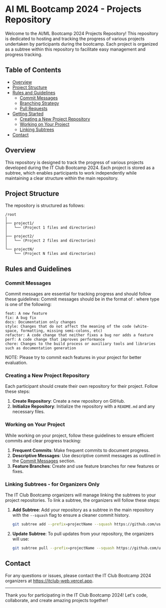 # AI ML Bootcamp 2024 - Projects Repository

Welcome to the AI/ML Bootcamp 2024 Projects Repository! This repository is dedicated to hosting and tracking the progress of various projects undertaken by participants during the bootcamp. Each project is organized as a subtree within this repository to facilitate easy management and progress tracking.

## Table of Contents

- [Overview](#overview)
- [Project Structure](#project-structure)
- [Rules and Guidelines](#rules-and-guidelines)
  - [Commit Messages](#commit-messages)
  - [Branching Strategy](#branching-strategy)
  - [Pull Requests](#pull-requests)
- [Getting Started](#getting-started)
  - [Creating a New Project Repository](#creating-a-new-project-repository)
  - [Working on Your Project](#working-on-your-project)
  - [Linking Subtrees](#linking-subtrees)
- [Contact](#contact)

## Overview

This repository is designed to track the progress of various projects developed during the IT Club Bootcamp 2024. Each project is stored as a subtree, which enables participants to work independently while maintaining a clear structure within the main repository.

## Project Structure

The repository is structured as follows:

```
/root
│
├── project1/
│   └── (Project 1 files and directories)
│
├── project2/
│   └── (Project 2 files and directories)
│
└── projectN/
    └── (Project N files and directories)
```

## Rules and Guidelines

### Commit Messages

Commit messages are essential for tracking progress and should follow these guidelines:
Commit messages should be in the format of <type>: <description> where type is one of the following:

    feat: A new feature
    fix: A bug fix
    docs: Documentation only changes
    style: Changes that do not affect the meaning of the code (white-space, formatting, missing semi-colons, etc)
    refactor: A code change that neither fixes a bug nor adds a feature
    perf: A code change that improves performance
    chore: Changes to the build process or auxiliary tools and libraries such as documentation generation

NOTE: Please try to commit each features in your project for better evaluation. 

### Creating a New Project Repository

Each participant should create their own repository for their project. Follow these steps:

1. **Create Repository**: Create a new repository on GitHub.
2. **Initialize Repository**: Initialize the repository with a `README.md` and any necessary files.

### Working on Your Project

While working on your project, follow these guidelines to ensure efficient commits and clear progress tracking:

1. **Frequent Commits**: Make frequent commits to document progress.
2. **Descriptive Messages**: Use descriptive commit messages as outlined in the [Commit Messages](#commit-messages) section.
3. **Feature Branches**: Create and use feature branches for new features or fixes.

### Linking Subtrees - for Organizers Only

The IT Club Bootcamp organizers will manage linking the subtrees to your project repositories. To link a subtree, the organizers will follow these steps:

1. **Add Subtree**: Add your repository as a subtree in the main repository with the `--squash` flag to ensure a cleaner commit history.
   ```bash
   git subtree add --prefix=projectName --squash https://github.com/user/projectName.git main
   ```
2. **Update Subtree**: To pull updates from your repository, the organizers will use:
   ```bash
   git subtree pull --prefix=projectName --squash https://github.com/user/projectName.git main
   ```

## Contact

For any questions or issues, please contact the IT Club Bootcamp 2024 organizers at https://itclub-web.vercel.app.

---

Thank you for participating in the IT Club Bootcamp 2024! Let's code, collaborate, and create amazing projects together!
